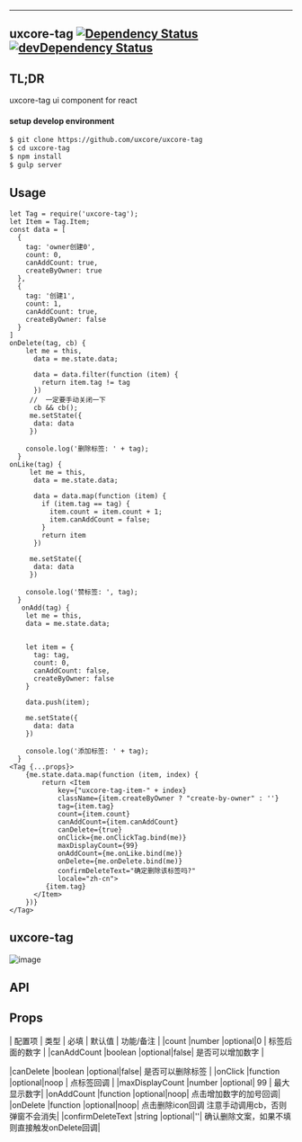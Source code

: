 ---

## uxcore-tag [![Dependency Status](http://img.shields.io/david/uxcore/uxcore-tag.svg?style=flat-square)](https://david-dm.org/uxcore/uxcore-tag) [![devDependency Status](http://img.shields.io/david/dev/uxcore/uxcore-tag.svg?style=flat-square)](https://david-dm.org/uxcore/uxcore-tag#info=devDependencies) 

## TL;DR

uxcore-tag ui component for react

#### setup develop environment

```sh
$ git clone https://github.com/uxcore/uxcore-tag
$ cd uxcore-tag
$ npm install
$ gulp server
```

## Usage
````
let Tag = require('uxcore-tag');
let Item = Tag.Item;
const data = [
  {
    tag: 'owner创建0',
    count: 0,
    canAddCount: true,
    createByOwner: true
  },
  {
    tag: '创建1',
    count: 1,
    canAddCount: true,
    createByOwner: false
  }
]
onDelete(tag, cb) {
    let me = this,
      data = me.state.data;

      data = data.filter(function (item) {
        return item.tag != tag
      })
     //  一定要手动关闭一下
      cb && cb();
     me.setState({
      data: data
     }) 

    console.log('删除标签: ' + tag);
  }
onLike(tag) {
     let me = this,
      data = me.state.data;

      data = data.map(function (item) {
        if (item.tag == tag) {
          item.count = item.count + 1;
          item.canAddCount = false;
        }
        return item
      })

     me.setState({
      data: data
     }) 

    console.log('赞标签: ', tag);
  }
   onAdd(tag) {
    let me = this,
    data = me.state.data;
    

    let item = {
      tag: tag,
      count: 0,
      canAddCount: false,
      createByOwner: false
    }

    data.push(item);

    me.setState({
      data: data
    })

    console.log('添加标签: ' + tag);
  }
<Tag {...props}>
    {me.state.data.map(function (item, index) {
        return <Item 
            key={"uxcore-tag-item-" + index}
            className={item.createByOwner ? "create-by-owner" : ''}
            tag={item.tag}
            count={item.count}
            canAddCount={item.canAddCount}
            canDelete={true}
            onClick={me.onClickTag.bind(me)}
            maxDisplayCount={99}
            onAddCount={me.onLike.bind(me)}
            onDelete={me.onDelete.bind(me)}
            confirmDeleteText="确定删除该标签吗?"
            locale="zh-cn">
         {item.tag}
      </Item>
    })}
</Tag>

````

## uxcore-tag
![image](http://aligitlab.oss-cn-hangzhou-zmf.aliyuncs.com/uploads/platform/pay-roll/641da4aa248d2f660d73c7ede4e10797/image.png)


## API

## Props

| 配置项              | 类型       | 必填    | 默认值     | 功能/备注     |
|count               |number     |optional|0          | 标签后面的数字 |
|canAddCount         |boolean    |optional|false| 是否可以增加数字     |

|canDelete           |boolean    |optional|false| 是否可以删除标签     | 
|onClick             |function   |optional|noop | 点标签回调          |
|maxDisplayCount     |number     |optional| 99  | 最大显示数字|
|onAddCount          |function   |optional|noop| 点击增加数字的加号回调|
|onDelete            |function    |optional|noop| 点击删除icon回调 注意手动调用cb，否则弹窗不会消失|
|confirmDeleteText   |string    |optional|''| 确认删除文案，如果不填则直接触发onDelete回调|

### 
